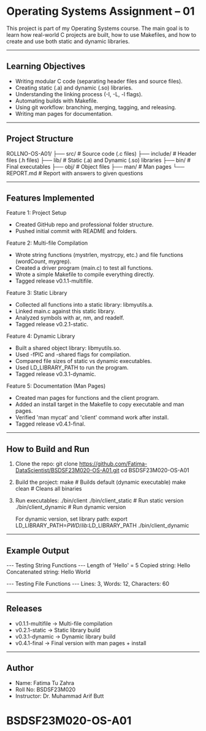 Operating Systems Assignment – 01
=================================

This project is part of my Operating Systems course. The main goal is to learn how real-world C projects are built, how to use Makefiles, and how to create and use both static and dynamic libraries.

---------------------------------
Learning Objectives
---------------------------------
- Writing modular C code (separating header files and source files).
- Creating static (.a) and dynamic (.so) libraries.
- Understanding the linking process (-I, -L, -l flags).
- Automating builds with Makefile.
- Using git workflow: branching, merging, tagging, and releasing.
- Writing man pages for documentation.

---------------------------------
Project Structure
---------------------------------
ROLLNO-OS-A01/
├── src/        # Source code (.c files)
├── include/    # Header files (.h files)
├── lib/        # Static (.a) and Dynamic (.so) libraries
├── bin/        # Final executables
├── obj/        # Object files
├── man/        # Man pages
└── REPORT.md   # Report with answers to given questions

---------------------------------
Features Implemented
---------------------------------
Feature 1: Project Setup
- Created GitHub repo and professional folder structure.
- Pushed initial commit with README and folders.

Feature 2: Multi-file Compilation
- Wrote string functions (mystrlen, mystrcpy, etc.) and file functions (wordCount, mygrep).
- Created a driver program (main.c) to test all functions.
- Wrote a simple Makefile to compile everything directly.
- Tagged release v0.1.1-multifile.

Feature 3: Static Library
- Collected all functions into a static library: libmyutils.a.
- Linked main.c against this static library.
- Analyzed symbols with ar, nm, and readelf.
- Tagged release v0.2.1-static.

Feature 4: Dynamic Library
- Built a shared object library: libmyutils.so.
- Used -fPIC and -shared flags for compilation.
- Compared file sizes of static vs dynamic executables.
- Used LD_LIBRARY_PATH to run the program.
- Tagged release v0.3.1-dynamic.

Feature 5: Documentation (Man Pages)
- Created man pages for functions and the client program.
- Added an install target in the Makefile to copy executable and man pages.
- Verified 'man mycat' and 'client' command work after install.
- Tagged release v0.4.1-final.

---------------------------------
How to Build and Run
---------------------------------
1. Clone the repo:
   git clone https://github.com/Fatima-DataScientist/BSDSF23M020-OS-A01.git
   cd BSDSF23M020-OS-A01

2. Build the project:
   make          # Builds default (dynamic executable)
   make clean    # Cleans all binaries

3. Run executables:
   ./bin/client
   ./bin/client_static      # Run static version
   ./bin/client_dynamic     # Run dynamic version

   For dynamic version, set library path:
   export LD_LIBRARY_PATH=$PWD/lib:$LD_LIBRARY_PATH
   ./bin/client_dynamic

---------------------------------
Example Output
---------------------------------
--- Testing String Functions ---
Length of 'Hello' = 5
Copied string: Hello
Concatenated string: Hello World

--- Testing File Functions ---
Lines: 3, Words: 12, Characters: 60

---------------------------------
Releases
---------------------------------
- v0.1.1-multifile → Multi-file compilation
- v0.2.1-static    → Static library build
- v0.3.1-dynamic   → Dynamic library build
- v0.4.1-final     → Final version with man pages + install

---------------------------------
Author
---------------------------------
- Name: Fatima Tu Zahra
- Roll No: BSDSF23M020
- Instructor: Dr. Muhammad Arif Butt
# BSDSF23M020-OS-A01
